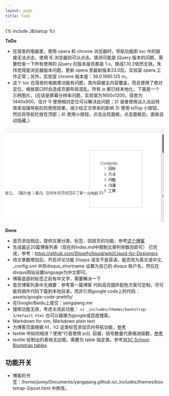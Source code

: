 ```yaml
---
layout: page
title: Todo
---
```

{% include JB/setup %}


**ToDo**

- 在宿舍的电脑里，使用 opera 和 chrome 浏览器时，导航功能即 toc 中的链接无法点击，使用 IE 浏览器则可以点击。猜测可能是 jQuery 版本的问题，需要检查一下所有使用的 jQuery 的版本是否都是 1.x，换成1.10.2依然无效。朱玮觉得是浏览器版本问题，更新 opera 至最新版本23.0后，实验室 opera 工作正常；另外，实验室 chrome 版本是：36.0.1985.125 m。
- 这个 toc  在宿舍的电脑里功能有问题，其内容被主内容覆盖，而且使用了绝对定位，缩放窗口时会造成页面布局混乱。所有 js 都已经本地化，下面是一个示例图片。(应该是屏幕分辨率问题，实验室为1600x1200，宿舍为1440x900，估计 1) 使用相对定位可以解决此问题；2) 或者使用淡入淡出特效来加强导航栏的使用效果，减少给正文带来的影响 3) 使用 toTop 小按钮，然后将导航栏放在顶部；4) 使用小按钮，点击出现面板，点击面板后，面板自动隐藏。)

<img src="/pics/blog-bookmark-overwrite.png" />

**Done**

- 首页添加侧边，提供文章分类、标签、回首页的功能，参考[这个博客](http://dclick.fourdesire.com/2013/09/18/space-between?ref=article-author)
- 生成最近20篇博客列表（现在的index.md中限制文章列举数目即可）
已完成，参考：https://github.com/Shopify/liquid/wiki/Liquid-for-Designers
- 待文章数增加后，开启评论功能
  Disqus 语言不是英语，能否改为英文或中文, _config.xml 中将disqus_shortname 设置为自己的 disqus 账户名，然后在disqus网站设置language为中文即可。
- 博客底部的标签之前有中文字，需要解决一下
- 首页博客列表中无摘要：参考第一篇博客
 代码高亮插件配色方案可定制，尽可能将插件代码下载到本地目录，而非引用google code上的代码：assets/google-code-prettify/
- 在Google/Baidu上提交：yangqiang.me
- 搜索功能无效，考虑关闭此功能： `vi _includes/themes/bootstrap-3/default.html`
  也可以替换为google或百度搜索。
- Markdown for vim, Markdown plain text
- 为博客页面根据 h1，h2 这类标签添加页内导航功能，[参考](http://prof.ict.ac.cn/BigDataBench/)
- textile 中如何缩进？使用“行首使用 p(((. 前缀，括号数量代表缩进级数，[参考](http://txstyle.org/doc/25/indentation)
- textile 绘制出的表格无边框。需要为 table 指定类，参考[W3C School: Bootstrap tables](http://www.w3cschool.cc/bootstrap/bootstrap-tables.html)


## 功能开关

- 博客的书签：/home/jonny/Documents/yangqiang.github.io/_includes/themes/bootstrap-3/post.html 中修改。
